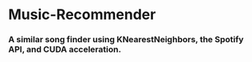 # Music-Recommender
### A similar song finder using KNearestNeighbors, the Spotify API, and CUDA acceleration.